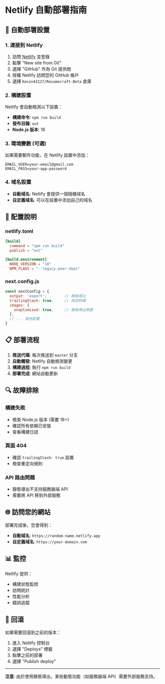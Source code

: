 # Netlify 自動部署指南

## 🚀 自動部署設置

### 1. 連接到 Netlify

1. 訪問 [Netlify](https://netlify.com) 並登錄
2. 點擊 "New site from Git"
3. 選擇 "GitHub" 作為 Git 提供商
4. 授權 Netlify 訪問您的 GitHub 帳戶
5. 選擇 `Kevin42127/Resumecraft-Beta` 倉庫

### 2. 構建設置

Netlify 會自動檢測以下設置：

- **構建命令**: `npm run build`
- **發布目錄**: `out`
- **Node.js 版本**: 18

### 3. 環境變數 (可選)

如果需要郵件功能，在 Netlify 設置中添加：

```
EMAIL_USER=your-email@gmail.com
EMAIL_PASS=your-app-password
```

### 4. 域名設置

- **自動域名**: Netlify 會提供一個隨機域名
- **自定義域名**: 可以在設置中添加自己的域名

## 🔧 配置說明

### netlify.toml
```toml
[build]
  command = "npm run build"
  publish = "out"

[build.environment]
  NODE_VERSION = "18"
  NPM_FLAGS = "--legacy-peer-deps"
```

### next.config.js
```javascript
const nextConfig = {
  output: 'export',        // 靜態導出
  trailingSlash: true,     // 尾部斜線
  images: {
    unoptimized: true,     // 靜態導出需要
  },
  // ... 其他配置
}
```

## 📋 部署流程

1. **推送代碼**: 每次推送到 `master` 分支
2. **自動觸發**: Netlify 自動檢測變更
3. **構建過程**: 執行 `npm run build`
4. **部署完成**: 網站自動更新

## 🔍 故障排除

### 構建失敗
- 檢查 Node.js 版本 (需要 18+)
- 確認所有依賴已安裝
- 查看構建日誌

### 頁面 404
- 確認 `trailingSlash: true` 設置
- 檢查重定向規則

### API 路由問題
- 靜態導出不支持服務器端 API
- 需要將 API 移到外部服務

## 🌐 訪問您的網站

部署完成後，您會得到：
- **自動域名**: `https://random-name.netlify.app`
- **自定義域名**: `https://your-domain.com`

## 📊 監控

Netlify 提供：
- 構建狀態監控
- 訪問統計
- 性能分析
- 錯誤追蹤

## 🔄 回滾

如果需要回滾到之前的版本：
1. 進入 Netlify 控制台
2. 選擇 "Deploys" 標籤
3. 點擊之前的部署
4. 選擇 "Publish deploy"

---

**注意**: 由於使用靜態導出，某些動態功能（如服務器端 API）需要外部服務支持。 
